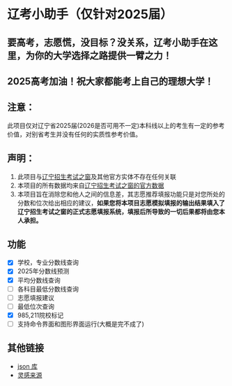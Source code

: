 辽考小助手（仅针对2025届）
====

## 要高考，志愿慌，没目标？没关系，辽考小助手在这里，为你的大学选择之路提供一臂之力！

## 2025高考加油！祝大家都能考上自己的理想大学！

## 注意：

此项目仅对辽宁省2025届(2026是否可用不一定)本科线以上的考生有一定的参考价值，对别省考生并没有任何的实质性参考价值。

## 声明：

1. 此项目与[辽宁招生考试之窗](https://lnzsks.com)及其他官方实体不存在任何关联
2. 本项目的所有数据均来自[辽宁招生考试之窗的官方数据](https://www.lnzsks.com/listinfo/NewsList_1104_1.html)
3. 本项目旨在消除您和他人之间的信息差，其志愿推荐填报功能只是对您所处的分数和位次给出相应的建议，**如果您将本项目志愿模拟填报的输出结果填入了辽宁招生考试之窗的正式志愿填报系统，填报后所导致的一切后果都将由您本人承担。**

## 功能
- [x] 学校，专业分数线查询
- [x] 2025年分数线预测
- [x] 平均分数线查询
- [ ] 各科目最低分数线查询
- [ ] 志愿填报建议
- [ ] 最低位次查询
- [x] 985,211院校标记
- [ ] 支持命令界面和图形界面运行(大概是完不成了)

## 其他链接
- [json 库](https://github.com/open-source-parsers/jsoncpp/)
- [灵感来源](https://github.com/cHiLabs-production/985211helper-zj)

